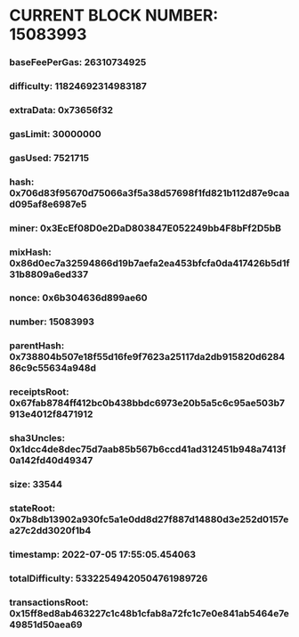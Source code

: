 # CURRENT BLOCK NUMBER: 15083993

### baseFeePerGas: 26310734925
### difficulty: 11824692314983187
### extraData: 0x73656f32
### gasLimit: 30000000
### gasUsed: 7521715
### hash: 0x706d83f95670d75066a3f5a38d57698f1fd821b112d87e9caad095af8e6987e5
### miner: 0x3EcEf08D0e2DaD803847E052249bb4F8bFf2D5bB
### mixHash: 0x86d0ec7a32594866d19b7aefa2ea453bfcfa0da417426b5d1f31b8809a6ed337
### nonce: 0x6b304636d899ae60
### number: 15083993
### parentHash: 0x738804b507e18f55d16fe9f7623a25117da2db915820d628486c9c55634a948d
### receiptsRoot: 0x67fab8784ff412bc0b438bbdc6973e20b5a5c6c95ae503b7913e4012f8471912
### sha3Uncles: 0x1dcc4de8dec75d7aab85b567b6ccd41ad312451b948a7413f0a142fd40d49347
### size: 33544
### stateRoot: 0x7b8db13902a930fc5a1e0dd8d27f887d14880d3e252d0157ea27c2dd3020f1b4
### timestamp: 2022-07-05 17:55:05.454063
### totalDifficulty: 53322549420504761989726
### transactionsRoot: 0x15ff8ed8ab463227c1c48b1cfab8a72fc1c7e0e841ab5464e7e49851d50aea69
